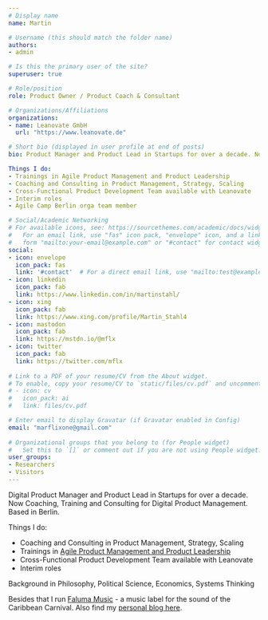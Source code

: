 ```yaml
---
# Display name
name: Martin

# Username (this should match the folder name)
authors:
- admin

# Is this the primary user of the site?
superuser: true

# Role/position
role: Product Owner / Product Coach & Consultant

# Organizations/Affiliations
organizations:
- name: Leanovate GmbH
  url: "https://www.leanovate.de"

# Short bio (displayed in user profile at end of posts)
bio: Product Manager and Product Lead in Startups for over a decade. Now Coaching, Training and Consulting for Digital Product Management.

Things I do:
- Trainings in Agile Product Management and Product Leadership
- Coaching and Consulting in Product Management, Strategy, Scaling
- Cross-Functional Product Development Team available with Leanovate
- Interim roles
- Agile Camp Berlin orga team member

# Social/Academic Networking
# For available icons, see: https://sourcethemes.com/academic/docs/widgets/#icons
#   For an email link, use "fas" icon pack, "envelope" icon, and a link in the
#   form "mailto:your-email@example.com" or "#contact" for contact widget.
social:
- icon: envelope
  icon_pack: fas
  link: '#contact'  # For a direct email link, use "mailto:test@example.org".
- icon: linkedin
  icon_pack: fab
  link: https://www.linkedin.com/in/martinstahl/
- icon: xing
  icon_pack: fab
  link: https://www.xing.com/profile/Martin_Stahl4
- icon: mastodon
  icon_pack: fab
  link: https://mstdn.io/@mflx
- icon: twitter
  icon_pack: fab
  link: https://twitter.com/mflx
  
# Link to a PDF of your resume/CV from the About widget.
# To enable, copy your resume/CV to `static/files/cv.pdf` and uncomment the lines below.  
# - icon: cv
#   icon_pack: ai
#   link: files/cv.pdf

# Enter email to display Gravatar (if Gravatar enabled in Config)
email: "marflixone@gmail.com"
  
# Organizational groups that you belong to (for People widget)
#   Set this to `[]` or comment out if you are not using People widget.  
user_groups:
- Researchers
- Visitors
---
```


Digital Product Manager and Product Lead in Startups for over a decade. Now Coaching, Training and Consulting for Digital Product Management. Based in Berlin.

Things I do:

* Coaching and Consulting in Product Management, Strategy, Scaling
* Trainings in [Agile Product Management and Product Leadership](https://www.leanovate.de/training/produkt/)
* Cross-Functional Product Development Team available with Leanovate
* Interim roles

Background in Philosophy, Political Science, Economics, Systems Thinking

Besides that I run [Faluma Music](https://www.faluma.com) - a music label for the sound of the Caribbean Carnival. Also find my [personal blog here](https://koffi.club).
